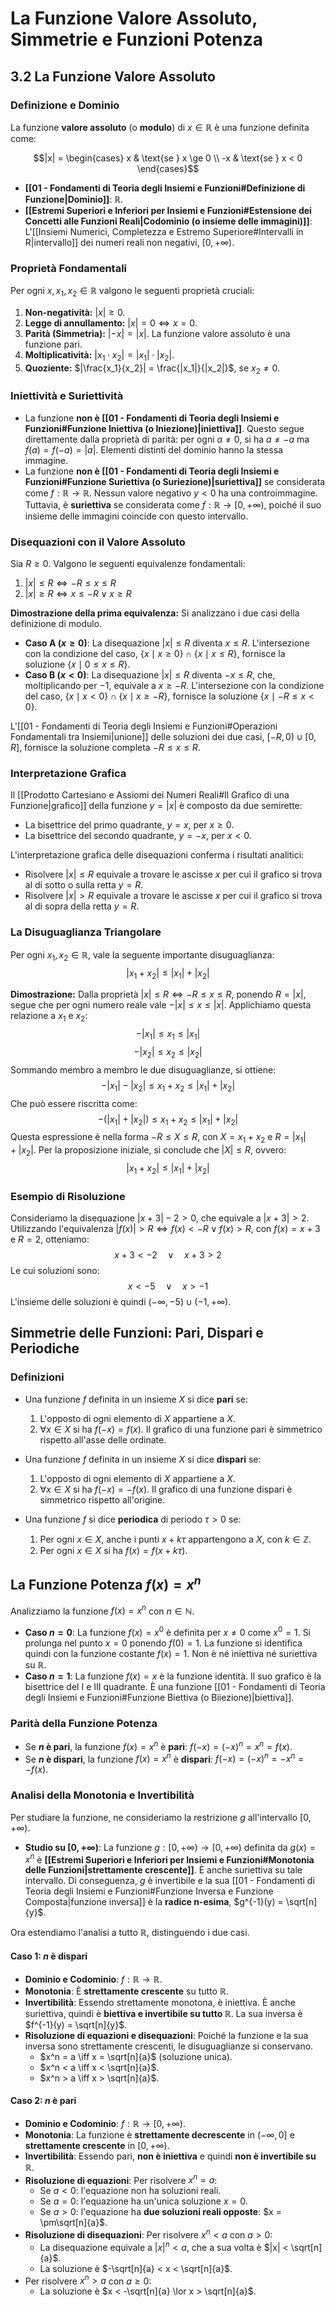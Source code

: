 # La Funzione Valore Assoluto, Simmetrie e Funzioni Potenza

## 3.2 La Funzione Valore Assoluto

### Definizione e Dominio
La funzione **valore assoluto** (o **modulo**) di $x \in \mathbb{R}$ è una funzione definita come:

$$|x| = \begin{cases} x & \text{se } x \ge 0 \\ -x & \text{se } x < 0 \end{cases}$$

*   **[[01 - Fondamenti di Teoria degli Insiemi e Funzioni#Definizione di Funzione|Dominio]]**: $\mathbb{R}$.
*   **[[Estremi Superiori e Inferiori per Insiemi e Funzioni#Estensione dei Concetti alle Funzioni Reali|Codominio (o insieme delle immagini)]]**: L'[[Insiemi Numerici, Completezza e Estremo Superiore#Intervalli in R|intervallo]] dei numeri reali non negativi, $[0, +\infty)$.

### Proprietà Fondamentali
Per ogni $x, x_1, x_2 \in \mathbb{R}$ valgono le seguenti proprietà cruciali:
1.  **Non-negatività:** $|x| \ge 0$.
2.  **Legge di annullamento:** $|x| = 0 \iff x=0$.
3.  **Parità (Simmetria):** $|-x| = |x|$. La funzione valore assoluto è una funzione pari.
4.  **Moltiplicatività:** $|x_1 \cdot x_2| = |x_1| \cdot |x_2|$.
5.  **Quoziente:** $|\frac{x_1}{x_2}| = \frac{|x_1|}{|x_2|}$, se $x_2 \ne 0$.

### Iniettività e Suriettività
-   La funzione **non è [[01 - Fondamenti di Teoria degli Insiemi e Funzioni#Funzione Iniettiva (o Iniezione)|iniettiva]]**. Questo segue direttamente dalla proprietà di parità: per ogni $a \ne 0$, si ha $a \ne -a$ ma $f(a) = f(-a) = |a|$. Elementi distinti del dominio hanno la stessa immagine.
-   La funzione **non è [[01 - Fondamenti di Teoria degli Insiemi e Funzioni#Funzione Suriettiva (o Suriezione)|suriettiva]]** se considerata come $f: \mathbb{R} \to \mathbb{R}$. Nessun valore negativo $y < 0$ ha una controimmagine. Tuttavia, è **suriettiva** se considerata come $f: \mathbb{R} \to [0, +\infty)$, poiché il suo insieme delle immagini coincide con questo intervallo.

### Disequazioni con il Valore Assoluto
Sia $R \ge 0$. Valgono le seguenti equivalenze fondamentali:
1.  $|x| \le R \iff -R \le x \le R$
2.  $|x| \ge R \iff x \le -R \lor x \ge R$

**Dimostrazione della prima equivalenza:** Si analizzano i due casi della definizione di modulo.
*   **Caso A ($x \ge 0$)**: La disequazione $|x| \le R$ diventa $x \le R$. L'intersezione con la condizione del caso, $\{x \mid x \ge 0\} \cap \{x \mid x \le R\}$, fornisce la soluzione $\{x \mid 0 \le x \le R\}$.
*   **Caso B ($x < 0$)**: La disequazione $|x| \le R$ diventa $-x \le R$, che, moltiplicando per $-1$, equivale a $x \ge -R$. L'intersezione con la condizione del caso, $\{x \mid x < 0\} \cap \{x \mid x \ge -R\}$, fornisce la soluzione $\{x \mid -R \le x < 0\}$.

L'[[01 - Fondamenti di Teoria degli Insiemi e Funzioni#Operazioni Fondamentali tra Insiemi|unione]] delle soluzioni dei due casi, $[-R, 0) \cup [0, R]$, fornisce la soluzione completa $-R \le x \le R$.

### Interpretazione Grafica
Il [[Prodotto Cartesiano e Assiomi dei Numeri Reali#Il Grafico di una Funzione|grafico]] della funzione $y=|x|$ è composto da due semirette:
-   La bisettrice del primo quadrante, $y=x$, per $x \ge 0$.
-   La bisettrice del secondo quadrante, $y=-x$, per $x < 0$.

L'interpretazione grafica delle disequazioni conferma i risultati analitici:
-   Risolvere $|x| \le R$ equivale a trovare le ascisse $x$ per cui il grafico si trova al di sotto o sulla retta $y=R$.
-   Risolvere $|x| > R$ equivale a trovare le ascisse $x$ per cui il grafico si trova al di sopra della retta $y=R$.

### La Disuguaglianza Triangolare
Per ogni $x_1, x_2 \in \mathbb{R}$, vale la seguente importante disuguaglianza:
$$|x_1 + x_2| \le |x_1| + |x_2|$$

**Dimostrazione:**
Dalla proprietà $|x| \le R \iff -R \le x \le R$, ponendo $R=|x|$, segue che per ogni numero reale vale $-|x| \le x \le |x|$. Applichiamo questa relazione a $x_1$ e $x_2$:
$$-|x_1| \le x_1 \le |x_1|$$
$$-|x_2| \le x_2 \le |x_2|$$
Sommando membro a membro le due disuguaglianze, si ottiene:
$$-|x_1| - |x_2| \le x_1 + x_2 \le |x_1| + |x_2|$$
Che può essere riscritta come:
$$-(|x_1| + |x_2|) \le x_1 + x_2 \le |x_1| + |x_2|$$
Questa espressione è nella forma $-R \le X \le R$, con $X = x_1 + x_2$ e $R = |x_1| + |x_2|$. Per la proposizione iniziale, si conclude che $|X| \le R$, ovvero:
$$|x_1 + x_2| \le |x_1| + |x_2|$$

### Esempio di Risoluzione
Consideriamo la disequazione $|x+3| - 2 > 0$, che equivale a $|x+3| > 2$. Utilizzando l'equivalenza $|f(x)| > R \iff f(x) < -R \lor f(x) > R$, con $f(x)=x+3$ e $R=2$, otteniamo:
$$x+3 < -2 \quad \lor \quad x+3 > 2$$
Le cui soluzioni sono:
$$x < -5 \quad \lor \quad x > -1$$
L'insieme delle soluzioni è quindi $(-\infty, -5) \cup (-1, +\infty)$.

## Simmetrie delle Funzioni: Pari, Dispari e Periodiche

### Definizioni
-   Una funzione $f$ definita in un insieme $X$ si dice **pari** se:
    1.  L'opposto di ogni elemento di $X$ appartiene a $X$.
    2.  $\forall x \in X$ si ha $f(-x) = f(x)$.
    Il grafico di una funzione pari è simmetrico rispetto all'asse delle ordinate.

-   Una funzione $f$ definita in un insieme $X$ si dice **dispari** se:
    1.  L'opposto di ogni elemento di $X$ appartiene a $X$.
    2.  $\forall x \in X$ si ha $f(-x) = -f(x)$.
    Il grafico di una funzione dispari è simmetrico rispetto all'origine.

-   Una funzione $f$ si dice **periodica** di periodo $\tau > 0$ se:
    1.  Per ogni $x \in X$, anche i punti $x+k\tau$ appartengono a $X$, con $k \in \mathbb{Z}$.
    2.  Per ogni $x \in X$ si ha $f(x) = f(x+k\tau)$.

## La Funzione Potenza $f(x) = x^n$

Analizziamo la funzione $f(x) = x^n$ con $n \in \mathbb{N}$.

-   **Caso $n=0$**: La funzione $f(x) = x^0$ è definita per $x \neq 0$ come $x^0=1$. Si prolunga nel punto $x=0$ ponendo $f(0)=1$. La funzione si identifica quindi con la funzione costante $f(x)=1$. Non è né iniettiva né suriettiva su $\mathbb{R}$.
-   **Caso $n=1$**: La funzione $f(x) = x$ è la funzione identità. Il suo grafico è la bisettrice del I e III quadrante. È una funzione [[01 - Fondamenti di Teoria degli Insiemi e Funzioni#Funzione Biettiva (o Biiezione)|biettiva]].

### Parità della Funzione Potenza
-   Se **$n$ è pari**, la funzione $f(x)=x^n$ è **pari**: $f(-x) = (-x)^n = x^n = f(x)$.
-   Se **$n$ è dispari**, la funzione $f(x)=x^n$ è **dispari**: $f(-x) = (-x)^n = -x^n = -f(x)$.

### Analisi della Monotonia e Invertibilità

Per studiare la funzione, ne consideriamo la restrizione $g$ all'intervallo $[0, +\infty)$.
-   **Studio su $[0, +\infty)$**: La funzione $g: [0, +\infty) \to [0, +\infty)$ definita da $g(x) = x^n$ è **[[Estremi Superiori e Inferiori per Insiemi e Funzioni#Monotonia delle Funzioni|strettamente crescente]]**. È anche suriettiva su tale intervallo. Di conseguenza, $g$ è invertibile e la sua [[01 - Fondamenti di Teoria degli Insiemi e Funzioni#Funzione Inversa e Funzione Composta|funzione inversa]] è la **radice n-esima**, $g^{-1}(y) = \sqrt[n]{y}$.

Ora estendiamo l'analisi a tutto $\mathbb{R}$, distinguendo i due casi.

#### Caso 1: $n$ è dispari
-   **Dominio e Codominio**: $f: \mathbb{R} \to \mathbb{R}$.
-   **Monotonia**: È **strettamente crescente** su tutto $\mathbb{R}$.
-   **Invertibilità**: Essendo strettamente monotona, è iniettiva. È anche suriettiva, quindi è **biettiva e invertibile su tutto $\mathbb{R}$**. La sua inversa è $f^{-1}(y) = \sqrt[n]{y}$.
-   **Risoluzione di equazioni e disequazioni**: Poiché la funzione e la sua inversa sono strettamente crescenti, le disuguaglianze si conservano.
    -   $x^n = a \iff x = \sqrt[n]{a}$ (soluzione unica).
    -   $x^n < a \iff x < \sqrt[n]{a}$.
    -   $x^n > a \iff x > \sqrt[n]{a}$.

#### Caso 2: $n$ è pari
-   **Dominio e Codominio**: $f: \mathbb{R} \to [0, +\infty)$.
-   **Monotonia**: La funzione è **strettamente decrescente** in $(-\infty, 0]$ e **strettamente crescente** in $[0, +\infty)$.
-   **Invertibilità**: Essendo pari, **non è iniettiva** e quindi **non è invertibile su $\mathbb{R}$**.
-   **Risoluzione di equazioni**: Per risolvere $x^n=a$:
    -   Se $a < 0$: l'equazione non ha soluzioni reali.
    -   Se $a = 0$: l'equazione ha un'unica soluzione $x=0$.
    -   Se $a > 0$: l'equazione ha **due soluzioni reali opposte**: $x = \pm\sqrt[n]{a}$.
-   **Risoluzione di disequazioni**: Per risolvere $x^n < a$ con $a>0$:
    - La disequazione equivale a $|x|^n < a$, che a sua volta è $|x| < \sqrt[n]{a}$.
    - La soluzione è $-\sqrt[n]{a} < x < \sqrt[n]{a}$.
-   Per risolvere $x^n > a$ con $a \ge 0$:
    - La soluzione è $x < -\sqrt[n]{a} \lor x > \sqrt[n]{a}$.